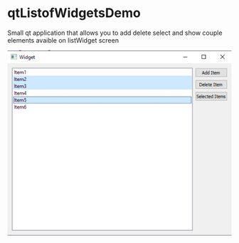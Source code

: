 # qtListofWidgetsDemo

Small qt application that allows you to add delete select and show couple elements avaible on listWidget screen

![Screenshot](a.png)
